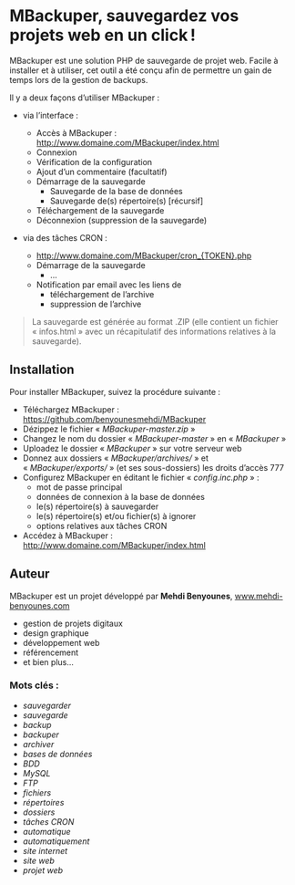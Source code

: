 
# MBackuper, sauvegardez vos projets web en un click !

MBackuper est une solution PHP de sauvegarde de projet web. Facile à installer et à utiliser, cet outil a été conçu afin de permettre un gain de temps lors de la gestion de backups.

Il y a deux façons d’utiliser MBackuper :

- via l’interface :
  - Accès à MBackuper : http://www.domaine.com/MBackuper/index.html
  - Connexion
  - Vérification de la configuration
  - Ajout d’un commentaire (facultatif)
  - Démarrage de la sauvegarde
    - Sauvegarde de la base de données
    - Sauvegarde de(s) répertoire(s) [récursif]
  - Téléchargement de la sauvegarde
  - Déconnexion (suppression de la sauvegarde)

- via des tâches CRON :
  - http://www.domaine.com/MBackuper/cron_{TOKEN}.php
  - Démarrage de la sauvegarde
    - ...
  - Notification par email avec les liens de 
    - téléchargement de l’archive
    - suppression de l’archive

> La sauvegarde est générée au format .ZIP (elle contient un fichier « infos.html » avec un récapitulatif des informations relatives à la sauvegarde).


## Installation

Pour installer MBackuper, suivez la procédure suivante :

  - Téléchargez MBackuper : https://github.com/benyounesmehdi/MBackuper
  - Dézippez le fichier « *MBackuper-master.zip* »
  - Changez le nom du dossier « *MBackuper-master* » en « *MBackuper* »
  - Uploadez le dossier « *MBackuper* » sur votre serveur web
  - Donnez aux dossiers « *MBackuper/archives/* » et « *MBackuper/exports/* » (et ses sous-dossiers) les droits d’accès 777
  - Configurez MBackuper en éditant le fichier « *config.inc.php* » :
    - mot de passe principal
    - données de connexion à la base de données
    - le(s) répertoire(s) à sauvegarder
    - le(s) répertoire(s) et/ou fichier(s) à ignorer
    - options relatives aux tâches CRON
  - Accédez à MBackuper : http://www.domaine.com/MBackuper/index.html


## Auteur

MBackuper est un projet développé par **Mehdi Benyounes**, www.mehdi-benyounes.com

 - gestion de projets digitaux
 - design graphique
 - développement web
 - référencement
 - et bien plus...


### Mots clés :

- *sauvegarder*
- *sauvegarde*
- *backup*
- *backuper*
- *archiver*
- *bases de données*
- *BDD*
- *MySQL*
- *FTP*
- *fichiers*
- *répertoires*
- *dossiers*
- *tâches CRON*
- *automatique*
- *automatiquement*
- *site internet*
- *site web*
- *projet web*
